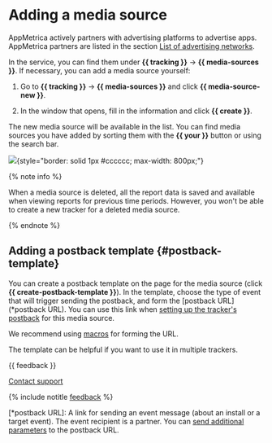 # Adding a media source

AppMetrica actively partners with advertising platforms to advertise apps. AppMetrica partners are listed in the section [List of advertising networks](../ad-network/integrations/ad-networks-and-technologies.md).

In the service, you can find them under **{{ tracking }}** → **{{ media-sources }}**. If necessary, you can add a media source yourself:

1. Go to **{{ tracking }}** → **{{ media-sources }}** and click **{{ media-source-new }}**.

2. In the window that opens, fill in the information and click **{{ create }}**.

The new media source will be available in the list. You can find media sources you have added by sorting them with the **{{ your }}** button or using the search bar.

![](../../_images/new-publisher-{{locale}}.png){style="border: solid 1px #cccccc; max-width: 800px;"}

{% note info %}

When a media source is deleted, all the report data is saved and available when viewing reports for previous time periods. However, you won't be able to create a new tracker for a deleted media source.

{% endnote %}

## Adding a postback template {#postback-template}

You can create a postback template on the page for the media source (click **{{ create-postback-template }}**).  In the template, choose the type of event that will trigger sending the postback, and form the [postback URL](*postback URL). You can use this link when [setting up the tracker's postback](add-tracker.md) for this media source.

We recommend using [macros](postback-specification.md) for forming the URL.

The template can be helpful if you want to use it in multiple trackers.

{{ feedback }}

<a href="../troubleshooting/feedback-new">
  <span class="button">Contact support</span>
</a>

{% include notitle [feedback](../_includes/feedback-button.md) %}

[*postback URL]: A link for sending an event message (about an install or a target event). The event recipient is a partner. You can [send additional parameters](postback-specification.md) to the postback URL.

